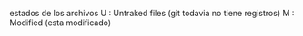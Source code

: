 estados de los archivos
U : Untraked files (git todavia no tiene registros)
M : Modified (esta modificado)